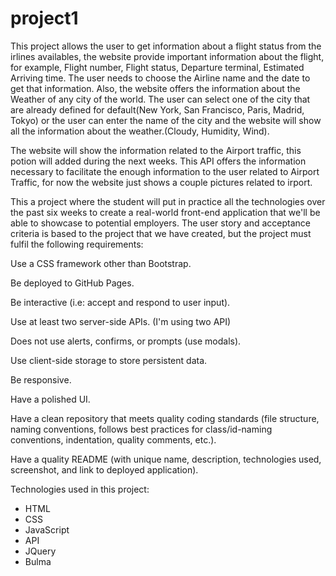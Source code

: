 # project1

This project allows the user to get information about a flight status from the irlines availables, the website provide important information about the flight, for example, Flight number, Flight status, Departure terminal, Estimated Arriving time. The user needs to choose the Airline name and the date to get that information.
Also, the website offers the information about the Weather of any city of the world. The user can select one of the city that are already defined for default(New York, San Francisco, Paris, Madrid, Tokyo) or the user can enter the name of the city and the website will show all the information about the weather.(Cloudy, Humidity, Wind).

The website will show the information related to the Airport traffic, this potion will added during the next weeks. This API offers the information necessary to facilitate the enough information to the user related to Airport Traffic, for now the website just shows a couple pictures related to irport.

This a project where the student will put in practice all the technologies over the past six weeks to create a real-world front-end application that we'll be able to showcase to potential employers. The user story and acceptance criteria is based to the project that we have created, but the project must fulfil the following requirements:

Use a CSS framework other than Bootstrap.

Be deployed to GitHub Pages.

Be interactive (i.e: accept and respond to user input).

Use at least two server-side APIs. (I'm using two API)

Does not use alerts, confirms, or prompts (use modals).

Use client-side storage to store persistent data.

Be responsive.

Have a polished UI.

Have a clean repository that meets quality coding standards (file structure, naming conventions, follows best practices for class/id-naming conventions, indentation, quality comments, etc.).

Have a quality README (with unique name, description, technologies used, screenshot, and link to deployed application).

Technologies used in this project:
- HTML
- CSS
- JavaScript
- API
- JQuery
- Bulma



